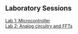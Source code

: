 ## Laboratory Sessions
[Lab 1: Microcontroller](labs/lab01.md)  
[Lab 2: Analog circuitry and FFTs](labs/lab02.md)